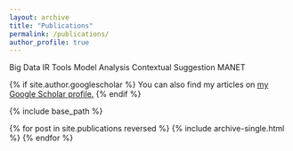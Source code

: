 ```yaml
---
layout: archive
title: "Publications"
permalink: /publications/
author_profile: true
---
```


<span class="bigdata">Big Data</span> 
<span class="tool">IR Tools</span> 
<span class="model">Model Analysis</span> 
<span class="cs">Contextual Suggestion</span> 
<span class="manet">MANET</span>

{% if site.author.googlescholar %}
  You can also find my articles on <u><a href="{{site.author.googlescholar}}">my Google Scholar profile</a>.</u>
{% endif %}

{% include base_path %}

{% for post in site.publications reversed %}
  {% include archive-single.html %}
{% endfor %}

